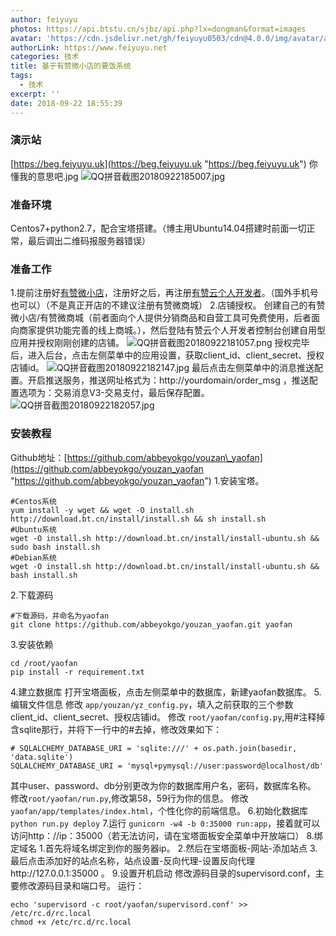 ```yaml
---
author: feiyuyu
photos: https://api.btstu.cn/sjbz/api.php?lx=dongman&format=images
avatar: 'https://cdn.jsdelivr.net/gh/feiyuyu0503/cdn@4.0.0/img/avatar/avater.jpg'
authorLink: https://www.feiyuyu.net
categories: 技术
title: 基于有赞微小店的要饭系统
tags:
  - 技术
excerpt: ''
date: 2018-09-22 18:55:39
---
```


### 演示站

[https://beg.feiyuyu.uk](https://beg.feiyuyu.uk "https://beg.feiyuyu.uk") 你懂我的意思吧.jpg ![QQ拼音截图20180922185007.jpg](https://i.loli.net/2018/09/22/5ba61e699ac09.jpg)

### 准备环境

Centos7+python2.7，配合宝塔搭建。（博主用Ubuntu14.04搭建时前面一切正常，最后调出二维码报服务器错误）

### 准备工作

1.提前注册好[有赞微小店](https://h5.youzan.com/v2/index/wxdpc "有赞微小店")，注册好之后，再注册[有赞云个人开发者](https://console.youzanyun.com/register "有赞云个人开发者")。（国外手机号也可以）（不是真正开店的不建议注册有赞微商城） 2.店铺授权。 创建自己的有赞微小店/有赞微商城（前者面向个人提供分销商品和自营工具可免费使用，后者面向商家提供功能完善的线上商城。），然后登陆有赞云个人开发者控制台创建自用型应用并授权刚刚创建的店铺。 ![QQ拼音截图20180922181057.png](https://i.loli.net/2018/09/22/5ba6162ddfcec.png) 授权完毕后，进入后台，点击左侧菜单中的应用设置，获取client\_id、client\_secret、授权店铺id。 ![QQ拼音截图20180922182147.jpg](https://i.loli.net/2018/09/22/5ba617d024532.jpg) 最后点击左侧菜单中的消息推送配置。开启推送服务，推送网址格式为：http://yourdomain/order\_msg ，推送配置选项为：交易消息V3-交易支付，最后保存配置。 ![QQ拼音截图20180922182057.jpg](https://i.loli.net/2018/09/22/5ba6189020e15.jpg)

### 安装教程

Github地址：[https://github.com/abbeyokgo/youzan\_yaofan](https://github.com/abbeyokgo/youzan_yaofan "https://github.com/abbeyokgo/youzan_yaofan") 1.安装宝塔。

    #Centos系统
    yum install -y wget && wget -O install.sh http://download.bt.cn/install/install.sh && sh install.sh
    #Ubuntu系统
    wget -O install.sh http://download.bt.cn/install/install-ubuntu.sh && sudo bash install.sh
    #Debian系统
    wget -O install.sh http://download.bt.cn/install/install-ubuntu.sh && bash install.sh
    

2.下载源码

    #下载源码，并命名为yaofan
    git clone https://github.com/abbeyokgo/youzan_yaofan.git yaofan
    

3.安装依赖

    cd /root/yaofan
    pip install -r requirement.txt
    

4.建立数据库 打开宝塔面板，点击左侧菜单中的数据库，新建yaofan数据库。 5.编辑文件信息 修改 `app/youzan/yz_config.py`，填入之前获取的三个参数client\_id、client\_secret、授权店铺id。 修改 `root/yaofan/config.py`,用#注释掉含sqlite那行，并将下一行中的#去掉，修改效果如下：

    # SQLALCHEMY_DATABASE_URI = 'sqlite:///' + os.path.join(basedir, 'data.sqlite')
    SQLALCHEMY_DATABASE_URI = 'mysql+pymysql://user:password@localhost/db'
    

其中user、password、db分别更改为你的数据库用户名，密码，数据库名称。 修改`root/yaofan/run.py`,修改第58，59行为你的信息。 修改`yaofan/app/templates/index.html`，个性化你的前端信息。 6.初始化数据库 `python run.py deploy` 7.运行 `gunicorn -w4 -b 0:35000 run:app`，接着就可以访问http：//ip：35000（若无法访问，请在宝塔面板安全菜单中开放端口） 8.绑定域名 1.首先将域名绑定到你的服务器ip。 2.然后在宝塔面板-网站-添加站点 3.最后点击添加好的站点名称，站点设置-反向代理-设置反向代理http://127.0.0.1:35000 。 9.设置开机启动 修改源码目录的supervisord.conf，主要修改源码目录和端口号。 运行：

    echo 'supervisord -c root/yaofan/supervisord.conf' >> /etc/rc.d/rc.local
    chmod +x /etc/rc.d/rc.local
